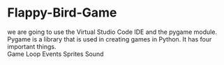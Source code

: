 # Flappy-Bird-Game
we are going to use the Virtual Studio Code IDE and the pygame module. Pygame is a library that is used in creating games in Python. It has four important things.  
Game Loop
Events
Sprites
Sound

